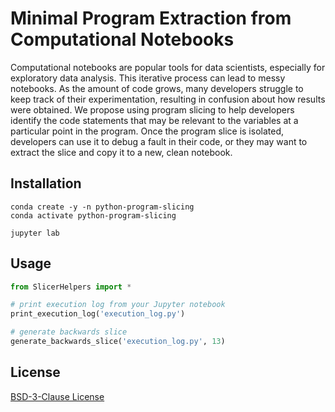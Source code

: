 # Minimal Program Extraction from Computational Notebooks

Computational notebooks are popular tools for data scientists, especially for  exploratory data analysis. 
This iterative process can lead to messy notebooks. 
As the amount of code grows, many developers struggle to keep track of their experimentation, resulting in confusion about how results were obtained. 
We propose using program slicing to help developers identify the code statements that may be relevant to the variables at a particular point in the program. 
Once the program slice is isolated, developers can use it to debug a fault in their code, or they may want to extract the slice and copy it to a new, clean notebook. 

## Installation

```Shell
conda create -y -n python-program-slicing
conda activate python-program-slicing

jupyter lab
```

## Usage

```python
from SlicerHelpers import *

# print execution log from your Jupyter notebook
print_execution_log('execution_log.py')

# generate backwards slice 
generate_backwards_slice('execution_log.py', 13)

```


## License
[BSD-3-Clause License](https://github.com/waingram/python-program-slicing/blob/LICENSE)